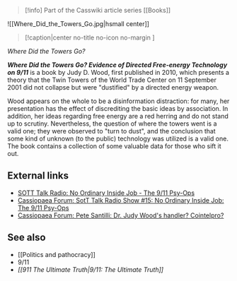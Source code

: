 > [!info] Part of the Casswiki article series [[Books]]

![[Where_Did_the_Towers_Go.jpg|hsmall center]]
> [!caption|center no-title no-icon no-margin ]
> 
_Where Did the Towers Go?_

_**Where Did the Towers Go? Evidence of Directed Free-energy Technology on 9/11**_ is a book by Judy D. Wood, first published in 2010, which presents a theory that the Twin Towers of the World Trade Center on 11 September 2001 did not collapse but were "dustified" by a directed energy weapon.

Wood appears on the whole to be a disinformation distraction: for many, her presentation has the effect of discrediting the basic ideas by association. In addition, her ideas regarding free energy are a red herring and do not stand up to scrutiny. Nevertheless, the question of where the towers went is a valid one; they were observed to "turn to dust", and the conclusion that some kind of unknown (to the public) technology was utilized is a valid one. The book contains a collection of some valuable data for those who sift it out.

External links
--------------

*   [SOTT Talk Radio: No Ordinary Inside Job - The 9/11 Psy-Ops](http://www.sott.net/article/261575-SOTT-Talk-Radio-No-Ordinary-Inside-Job-The-9-11-Psy-Ops)
*   [Cassiopaea Forum: SotT Talk Radio Show #15: No Ordinary Inside Job: The 9/11 Psy-Ops](https://cassiopaea.org/forum/index.php/topic,31251.0.html)
*   [Cassiopaea Forum: Pete Santilli: Dr. Judy Wood's handler? Cointelpro?](https://cassiopaea.org/forum/index.php/topic,31273.0.html)

See also
--------

*   [[Politics and pathocracy]]
*   9/11
*   _[[911 The Ultimate Truth|9/11: The Ultimate Truth]]_